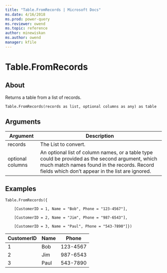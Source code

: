 ```yaml
---
title: "Table.FromRecords | Microsoft Docs"
ms.date: 4/16/2018
ms.prod: power-query
ms.reviewer: owend
ms.topic: reference
author: minewiskan
ms.author: owend
manager: kfile
---
```

# Table.FromRecords

  
## About  
Returns a table from a list of records.  
  
```  
Table.FromRecords(records as list, optional columns as any) as table  
```  
  
## Arguments  
  
|Argument|Description|  
|------------|---------------|  
|records|The List to convert.|  
|optional columns|An optional list of column names, or a table type could be provided as the second argument, which much match names found in the records. Record fields which don’t appear in the list are ignored.|  
  
## <a name="__goback"></a>Examples  
  
```  
Table.FromRecords({  
  
    [CustomerID = 1, Name = "Bob", Phone = "123-4567"],  
  
    [CustomerID = 2, Name = "Jim", Phone = "987-6543"],  
  
    [CustomerID = 3, Name = "Paul", Phone = "543-7890"]})  
```  
  
|CustomerID|Name|Phone|  
|--------------|--------|---------|  
|1|Bob|123-4567|  
|2|Jim|987-6543|  
|3|Paul|543-7890|  
  
